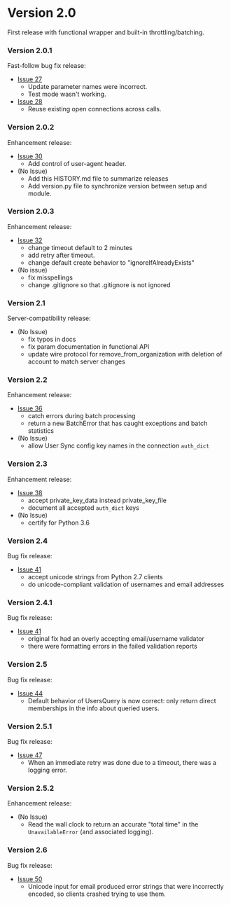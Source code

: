 # Version 2.0

First release with functional wrapper and built-in throttling/batching.

### Version 2.0.1

Fast-follow bug fix release:

* [Issue 27](https://github.com/adobe-apiplatform/umapi-client.py/issues/27)
    * Update parameter names were incorrect.
    * Test mode wasn't working.
* [Issue 28](https://github.com/adobe-apiplatform/umapi-client.py/issues/28)
    * Reuse existing open connections across calls.

### Version 2.0.2

Enhancement release:

* [Issue 30](https://github.com/adobe-apiplatform/umapi-client.py/issues/30)
    * Add control of user-agent header.
* (No Issue)
    * Add this HISTORY.md file to summarize releases
    * Add version.py file to synchronize version between setup and module.

### Version 2.0.3

Enhancement release:

* [Issue 32](https://github.com/adobe-apiplatform/umapi-client.py/issues/32)
    * change timeout default to 2 minutes
    * add retry after timeout.
    * change default create behavior to "ignoreIfAlreadyExists"
* (No issue)
    * fix misspellings
    * change .gitignore so that .gitignore is not ignored

### Version 2.1

Server-compatibility release:

* (No Issue)
    * fix typos in docs
    * fix param documentation in functional API
    * update wire protocol for remove_from_organization with deletion of account to match server changes

### Version 2.2

Enhancement release:

* [Issue 36](https://github.com/adobe-apiplatform/umapi-client.py/issues/36)
    * catch errors during batch processing
    * return a new BatchError that has caught exceptions and batch statistics
* (No Issue)
    * allow User Sync config key names in the connection `auth_dict`

### Version 2.3

Enhancement release:

* [Issue 38](https://github.com/adobe-apiplatform/umapi-client.py/issues/38)
    * accept private_key_data instead private_key_file
    * document all accepted `auth_dict` keys
* (No Issue)
    * certify for Python 3.6

### Version 2.4

Bug fix release:

* [Issue 41](https://github.com/adobe-apiplatform/umapi-client.py/issues/41)
    * accept unicode strings from Python 2.7 clients
    * do unicode-compliant validation of usernames and email addresses

### Version 2.4.1

Bug fix release:

* [Issue 41](https://github.com/adobe-apiplatform/umapi-client.py/issues/41)
    * original fix had an overly accepting email/username validator
    * there were formatting errors in the failed validation reports

### Version 2.5

Bug fix release:

* [Issue 44](https://github.com/adobe-apiplatform/umapi-client.py/issues/44)
    * Default behavior of UsersQuery is now correct: only return direct memberships in the info about queried users.

### Version 2.5.1

Bug fix release:

* [Issue 47](https://github.com/adobe-apiplatform/umapi-client.py/issues/47)
    * When an immediate retry was done due to a timeout, there was a logging error.

### Version 2.5.2

Enhancement release:

* (No Issue)
    * Read the wall clock to return an accurate "total time" in the `UnavailableError` (and associated logging).

### Version 2.6

Bug fix release:

* [Issue 50](https://github.com/adobe-apiplatform/umapi-client.py/issues/50)
    * Unicode input for email produced error strings that were incorrectly encoded, so clients crashed trying to use them.
